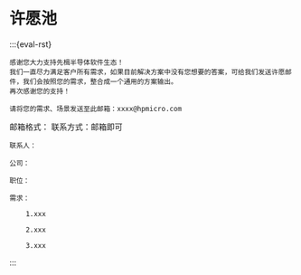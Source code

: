 # 许愿池

:::{eval-rst}

    感谢您大力支持先楫半导体软件生态！
    我们一直尽力满足客户所有需求，如果目前解决方案中没有您想要的答案，可给我们发送许愿邮件，我们会按照您的需求，整合成一个通用的方案输出。
    再次感谢您的支持！

    请将您的需求、场景发送至此邮箱：xxxx@hpmicro.com

邮箱格式：
    联系方式：邮箱即可

    联系人：

    公司：

    职位：

    需求：

        1.xxx

        2.xxx
        
        3.xxx

:::


